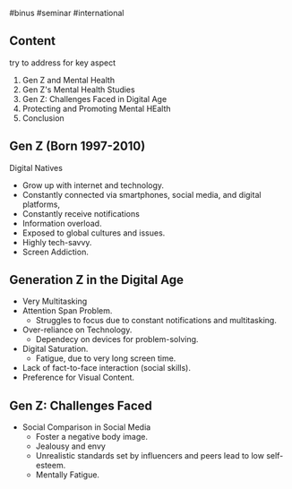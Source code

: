 #binus #seminar #international

## Content

try to address for key aspect
1. Gen Z and Mental Health
2. Gen Z's Mental Health Studies
3. Gen Z: Challenges Faced in Digital Age
4. Protecting and Promoting Mental HEalth
5. Conclusion

## Gen Z (Born 1997-2010)

Digital Natives
- Grow up with internet and technology.
- Constantly connected via smartphones, social media, and digital platforms,
- Constantly receive notifications
- Information overload.
- Exposed to global cultures and issues.
- Highly tech-savvy.
- Screen Addiction.

## Generation Z in the Digital Age

- Very Multitasking
- Attention Span Problem.
	- Struggles to focus due to constant notifications and multitasking.
- Over-reliance on Technology.
	- Dependecy on devices for problem-solving.
- Digital Saturation.
	- Fatigue, due to very long screen time.
- Lack of fact-to-face interaction (social skills).
- Preference for Visual Content.

## Gen Z: Challenges Faced

- Social Comparison in Social Media
	- Foster a negative body image.
	- Jealousy and envy
	- Unrealistic standards set by influencers and peers lead to low self-esteem.
	- Mentally Fatigue.

